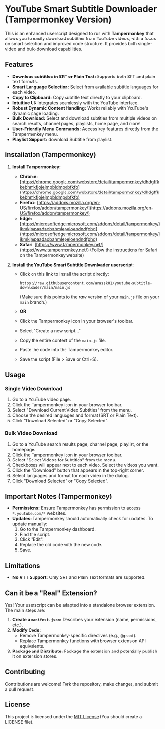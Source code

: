 # YouTube Smart Subtitle Downloader (Tampermonkey Version)

This is an enhanced userscript designed to run with **Tampermonkey** that allows you to easily download subtitles from YouTube videos, with a focus on smart selection and improved code structure.  It provides both single-video and bulk-download capabilities.

## Features

*   **Download subtitles in SRT or Plain Text:**  Supports both SRT and plain text formats.
*   **Smart Language Selection:**  Select from available subtitle languages for each video.
*   **Copy to Clipboard:**  Copy subtitle text directly to your clipboard.
*   **Intuitive UI:** Integrates seamlessly with the YouTube interface.
*   **Robust Dynamic Content Handling:**  Works reliably with YouTube's dynamic page loading.
*   **Bulk Download:**  Select and download subtitles from multiple videos on search results, channel pages, playlists, home page, and more!
*   **User-Friendly Menu Commands:** Access key features directly from the Tampermonkey menu.
*    **Playlist Support:** download Subtitle from playlist.

## Installation (Tampermonkey)

1.  **Install Tampermonkey:**
    *   **Chrome:** [https://chrome.google.com/webstore/detail/tampermonkey/dhdgffkkebhmkfjojejmpbldmpobfkfo](https://chrome.google.com/webstore/detail/tampermonkey/dhdgffkkebhmkfjojejmpbldmpobfkfo)
    *   **Firefox:** [https://addons.mozilla.org/en-US/firefox/addon/tampermonkey/](https://addons.mozilla.org/en-US/firefox/addon/tampermonkey/)
    *   **Edge:** [https://microsoftedge.microsoft.com/addons/detail/tampermonkey/iikmkjmpaadaobahmlepeloendndfphd](https://microsoftedge.microsoft.com/addons/detail/tampermonkey/iikmkjmpaadaobahmlepeloendndfphd)
    *   **Safari:** [https://www.tampermonkey.net/](https://www.tampermonkey.net/) (Follow the instructions for Safari on the Tampermonkey website)

2.  **Install the YouTube Smart Subtitle Downloader userscript:**
    *   Click on this link to install the script directly:

        ```
        https://raw.githubusercontent.com/anassk01/youtube-subtitle-downloader/main/main.js
        ```
        (Make sure this points to the *raw* version of your `main.js` file on your `main` branch.)
    *   **OR**
    *   Click the Tampermonkey icon in your browser's toolbar.
    *   Select "Create a new script..."
    *   Copy the entire content of the `main.js` file.
    *   Paste the code into the Tampermonkey editor.
    *   Save the script (File > Save or Ctrl+S).

## Usage

### Single Video Download

1.  Go to a YouTube video page.
2.  Click the Tampermonkey icon in your browser toolbar.
3.  Select "Download Current Video Subtitles" from the menu.
4.  Choose the desired languages and format (SRT or Plain Text).
5.  Click "Download Selected" or "Copy Selected".

### Bulk Video Download

1.  Go to a YouTube search results page, channel page, playlist, or the homepage.
2.  Click the Tampermonkey icon in your browser toolbar.
3.  Select "Select Videos for Subtitles" from the menu.
4.  Checkboxes will appear next to each video.  Select the videos you want.
5.  Click the "Download" button that appears in the top-right corner.
6.  Select languages and format for each video in the dialog.
7.  Click "Download Selected" or "Copy Selected".

## Important Notes (Tampermonkey)

*   **Permissions:** Ensure Tampermonkey has permission to access `*.youtube.com/*` websites.
*   **Updates:** Tampermonkey should automatically check for updates.  To update manually:
    1.  Go to the Tampermonkey dashboard.
    2.  Find the script.
    3.  Click "Edit".
    4.  Replace the old code with the new code.
    5.  Save.

## Limitations

*   **No VTT Support:**  Only SRT and Plain Text formats are supported.

## Can it be a "Real" Extension?

Yes!  Your userscript can be adapted into a standalone browser extension.  The main steps are:

1.  **Create a `manifest.json`:** Describes your extension (name, permissions, etc.).
2.  **Modify Code:**
    *   Remove Tampermonkey-specific directives (e.g., `@grant`).
    *   Replace Tampermonkey functions with browser extension API equivalents.
3.  **Package and Distribute:** Package the extension and potentially publish it on extension stores.

## Contributing

Contributions are welcome!  Fork the repository, make changes, and submit a pull request.

## License

This project is licensed under the [MIT License](LICENSE) (You should create a LICENSE file).